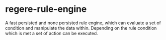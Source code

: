regere-rule-engine
==================

A fast persisted and none persisted rule engine, which can evaluate a set of condition and manipulate the data within. Depending on the rule condition which is met a set of action can be executed. 